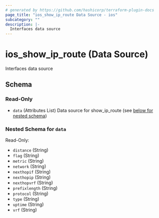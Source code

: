 ```yaml
---
# generated by https://github.com/hashicorp/terraform-plugin-docs
page_title: "ios_show_ip_route Data Source - ios"
subcategory: ""
description: |-
  Interfaces data source
---
```


# ios_show_ip_route (Data Source)

Interfaces data source



<!-- schema generated by tfplugindocs -->
## Schema

### Read-Only

- `data` (Attributes List) Data source for show_ip_route (see [below for nested schema](#nestedatt--data))

<a id="nestedatt--data"></a>
### Nested Schema for `data`

Read-Only:

- `distance` (String)
- `flag` (String)
- `metric` (String)
- `network` (String)
- `nexthopif` (String)
- `nexthopip` (String)
- `nexthopvrf` (String)
- `prefixlength` (String)
- `protocol` (String)
- `type` (String)
- `uptime` (String)
- `vrf` (String)
